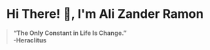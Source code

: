 <h1 align="center">Hi There! 👋, I'm Ali Zander Ramon</h1>


> **“The Only Constant in Life Is Change.”<br>-Heraclitus** <br>


<!---
Galaxiplan/Galaxiplan is a ✨ special ✨ repository because its `README.md` (this file) appears on your GitHub profile.
You can click the Preview link to take a look at your changes.
--->
